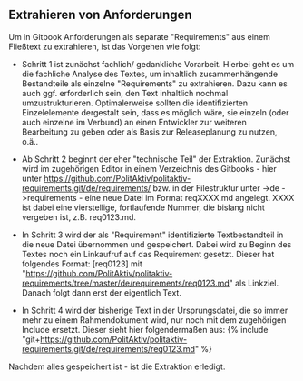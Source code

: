 
## Extrahieren von Anforderungen

Um in Gitbook Anforderungen als separate "Requirements" aus einem Fließtext zu extrahieren, ist das Vorgehen wie folgt:

* Schritt 1 ist zunächst fachlich/ gedankliche Vorarbeit. 
Hierbei geht es um die fachliche Analyse des Textes, um inhaltlich zusammenhängende Bestandteile als einzelne "Requirements" zu extrahieren.
Dazu kann es auch ggf. erforderlich sein, den Text inhaltlich nochmal umzustrukturieren. Optimalerweise sollten die identifizierten Einzelelemente dergestalt sein, dass es möglich wäre, sie einzeln (oder auch einzelne im Verbund) an einen Entwickler zur weiteren Bearbeitung zu geben oder als Basis zur Releaseplanung zu nutzen, o.ä..

* Ab Schritt 2 beginnt der eher "technische Teil" der Extraktion. 
Zunächst wird im zugehörigen Editor in einem Verzeichnis des Gitbooks - hier unter https://github.com/PolitAktiv/politaktiv-requirements.git/de/requirements/ bzw. in der Filestruktur 
unter ->de ->requirements - eine neue Datei im Format reqXXXX.md angelegt. XXXX ist dabei eine vierstellige, fortlaufende Nummer, die bislang nicht vergeben ist, z.B. req0123.md.

* In Schritt 3 wird der als "Requirement" identifizierte Textbestandteil in die neue Datei übernommen und gespeichert.
Dabei wird zu Beginn des Textes noch ein Linkaufruf auf das Requirement gesetzt. Dieser hat folgendes Format: 
[req0123] mit "https://github.com/PolitAktiv/politaktiv-requirements/tree/master/de/requirements/req0123.md" als Linkziel. 
Danach folgt dann erst der eigentlich Text.

* In Schritt 4 wird der bisherige Text in der Ursprungsdatei, die so immer mehr zu einem Rahmendokument wird, nur noch mit dem zugehörigen Include ersetzt.
Dieser sieht hier folgendermaßen aus: {% include "git+https://github.com/PolitAktiv/politaktiv-requirements.git/de/requirements/req0123.md" %}

Nachdem alles gespeichert ist - ist die Extraktion erledigt.